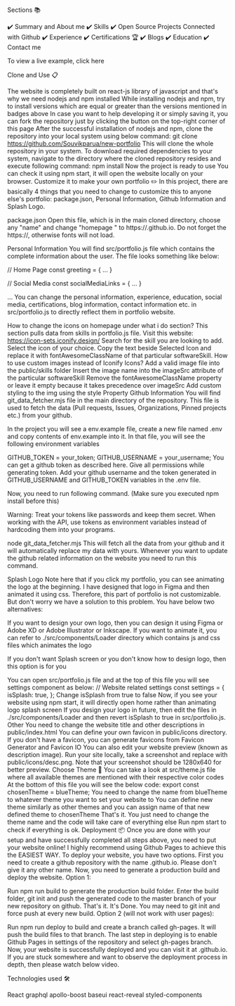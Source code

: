 Sections 📚



✔️ Summary and About me
✔️ Skills
✔️ Open Source Projects Connected with Github
✔️ Experience
✔️ Certifications 🏆
✔️ Blogs
✔️ Education
✔️ Contact me

To view a live example, click here

Clone and Use 📋


The website is completely built on react-js library of javascript and that's why we need nodejs and npm installed
While installing nodejs and npm, try to install versions which are equal or greater than the versions mentioned in badges above
In case you want to help developing it or simply saving it, you can fork the repository just by clicking the button on the top-right corner of this page
After the successful installation of nodejs and npm, clone the repository into your local system using below command:
 git clone https://github.com/Souvikparua/new-portfolio
This will clone the whole repository in your system.
To download required dependencies to your system, navigate to the directory where the cloned repository resides and execute following command:
npm install
Now the project is ready to use
You can check it using npm start, it will open the website locally on your browser.
Customize it to make your own portfolio ✏️
In this project, there are basically 4 things that you need to change to customize this to anyone else's portfolio: package.json, Personal Information, Github Information and Splash Logo.

package.json
Open this file, which is in the main cloned directory, choose any "name" and change "homepage " to https://<your-github-username>.github.io. Do not forget the https://, otherwise fonts will not load.

Personal Information
You will find src/portfolio.js file which contains the complete information about the user. The file looks something like below:

// Home Page
const greeting = {
    ...
}

// Social Media
const socialMediaLinks = {
    ...
}

...
You can change the personal information, experience, education, social media, certifications, blog information, contact information etc. in src/portfolio.js to directly reflect them in portfolio website.

How to change the icons on homepage under what i do section?
This section pulls data from skills in portfolio.js file.
Visit this website: https://icon-sets.iconify.design/
Search for the skill you are looking to add.
Select the icon of your choice.
Copy the text beside Selected Icon and replace it with fontAwesomeClassName of that particular softwareSkill.
How to use custom images instead of Iconify Icons?
Add a valid image file into the public/skills folder
Insert the image name into the imageSrc attribute of the particular softwareSkill
Remove the fontAwesomeClassName property or leave it empty because it takes precedence over imageSrc
Add custom styling to the img using the style Property
Github Information
You will find git_data_fetcher.mjs file in the main directory of the repository. This file is used to fetch the data (Pull requests, Issues, Organizations, Pinned projects etc.) from your github.

In the project you will see a env.example file, create a new file named .env and copy contents of env.example into it. In that file, you will see the following environment variables

GITHUB_TOKEN = your_token;
GITHUB_USERNAME = your_username;
You can get a github token as described here. Give all permissions while generating token. Add your github username and the token generated in GITHUB_USERNAME and GITHUB_TOKEN variables in the .env file.

Now, you need to run following command. (Make sure you executed npm install before this)

Warning: Treat your tokens like passwords and keep them secret. When working with the API, use tokens as environment variables instead of hardcoding them into your programs.

node git_data_fetcher.mjs
This will fetch all the data from your github and it will automatically replace my data with yours. Whenever you want to update the github related information on the website you need to run this command.

Splash Logo
Note here that if you click my portfolio, you can see animating the logo at the beginning. I have designed that logo in Figma and then animated it using css. Therefore, this part of portfolio is not customizable. But don't worry we have a solution to this problem. You have below two alternatives:

If you want to design your own logo, then you can design it using Figma or Adobe XD or Adobe Illustrator or Inkscape. If you want to animate it, you can refer to ./src/components/Loader directory which contains js and css files which animates the logo

If you don't want Splash screen or you don't know how to design logo, then this option is for you

You can open src/portfolio.js file and at the top of this file you will see settings component as below:
// Website related settings
const settings = {
  isSplash: true,
};
Change isSplash from true to false
Now, if you see your website using npm start, it will directly open home rather than animating logo splash screen
If you design your logo in future, then edit the files in ./src/components/Loader and then revert isSplash to true in src/portfolio.js.
Other
You need to change the website title and other descriptions in public/index.html
You can define your own favicon in public/icons directory. If you don't have a favicon, you can generate favicons from Favicon Generator and Favicon IO
You can also edit your website preview (known as description image). Run your site locally, take a screenshot and replace with public/icons/desc.png. Note that your screenshot should be 1280x640 for better preview.
Choose Theme 🌈
You can take a look at src/theme.js file where all available themes are mentioned with their respective color codes
At the bottom of this file you will see the below code:
export const chosenTheme = blueTheme;
You need to change the name from blueTheme to whatever theme you want to set your website to
You can define new theme similarly as other themes and you can assign name of that new defined theme to chosenTheme
That's it. You just need to change the theme name and the code will take care of everything else
Run npm start to check if everything is ok.
Deployment 📦
Once you are done with your setup and have successfully completed all steps above, you need to put your website online!
I highly recommend using Github Pages to achieve this the EASIEST WAY.
To deploy your website, you have two options. First you need to create a github repository with the name <your-github-username>.github.io. Please don't give it any other name.
Now, you need to generate a production build and deploy the website.
Option 1:

Run npm run build to generate the production build folder.
Enter the build folder, git init and push the generated code to the master branch of your new repository on github. That's it. It's Done.
You may need to git init and force push at every new build.
Option 2 (will not work with user pages):

Run npm run deploy to build and create a branch called gh-pages. It will push the build files to that branch.
The last step in deploying is to enable Github Pages in settings of the repository and select gh-pages branch.
Now, your website is successfully deployed and you can visit it at <your-github-username>.github.io.
If you are stuck somewhere and want to observe the deployment process in depth, then please watch below video.



Technologies used 🛠️


React
graphql
apollo-boost
baseui
react-reveal
styled-components
